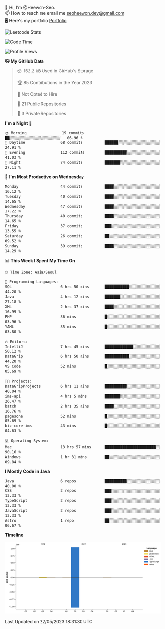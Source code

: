👋 Hi, I’m @Heewon-Seo.  
📫 How to reach me email me seoheewon.dev@gmail.com   
🖥 Here's my portfolio [Portfolio](https://haileynotes.notion.site/HEEWON-SEO-f98fe97412ee4a6a94fd24fe6832f84c)

![Leetcode Stats](https://leetcode.card.workers.dev/?username=Heewon-Seo)

 <!--START_SECTION:waka-->
![Code Time](http://img.shields.io/badge/Code%20Time-473%20hrs%2012%20mins-blue)

![Profile Views](http://img.shields.io/badge/Profile%20Views-0-blue)

**🐱 My GitHub Data** 

> 📦 152.2 kB Used in GitHub's Storage 
 > 
> 🏆 85 Contributions in the Year 2023
 > 
> 🚫 Not Opted to Hire
 > 
> 📜 21 Public Repositories 
 > 
> 🔑 3 Private Repositories 
 > 
**I'm a Night 🦉** 

```text
🌞 Morning                19 commits          ██░░░░░░░░░░░░░░░░░░░░░░░   06.96 % 
🌆 Daytime                68 commits          ██████░░░░░░░░░░░░░░░░░░░   24.91 % 
🌃 Evening                112 commits         ██████████░░░░░░░░░░░░░░░   41.03 % 
🌙 Night                  74 commits          ███████░░░░░░░░░░░░░░░░░░   27.11 % 
```
📅 **I'm Most Productive on Wednesday** 

```text
Monday                   44 commits          ████░░░░░░░░░░░░░░░░░░░░░   16.12 % 
Tuesday                  40 commits          ████░░░░░░░░░░░░░░░░░░░░░   14.65 % 
Wednesday                47 commits          ████░░░░░░░░░░░░░░░░░░░░░   17.22 % 
Thursday                 40 commits          ████░░░░░░░░░░░░░░░░░░░░░   14.65 % 
Friday                   37 commits          ███░░░░░░░░░░░░░░░░░░░░░░   13.55 % 
Saturday                 26 commits          ██░░░░░░░░░░░░░░░░░░░░░░░   09.52 % 
Sunday                   39 commits          ████░░░░░░░░░░░░░░░░░░░░░   14.29 % 
```


📊 **This Week I Spent My Time On** 

```text
🕑︎ Time Zone: Asia/Seoul

💬 Programming Languages: 
SQL                      6 hrs 50 mins       ███████████░░░░░░░░░░░░░░   44.20 % 
Java                     4 hrs 12 mins       ███████░░░░░░░░░░░░░░░░░░   27.18 % 
XML                      2 hrs 37 mins       ████░░░░░░░░░░░░░░░░░░░░░   16.99 % 
PHP                      36 mins             █░░░░░░░░░░░░░░░░░░░░░░░░   03.96 % 
YAML                     35 mins             █░░░░░░░░░░░░░░░░░░░░░░░░   03.80 % 

🔥 Editors: 
IntelliJ                 7 hrs 45 mins       █████████████░░░░░░░░░░░░   50.12 % 
DataGrip                 6 hrs 50 mins       ███████████░░░░░░░░░░░░░░   44.20 % 
VS Code                  52 mins             █░░░░░░░░░░░░░░░░░░░░░░░░   05.69 % 

🐱‍💻 Projects: 
DataGripProjects         6 hrs 11 mins       ██████████░░░░░░░░░░░░░░░   40.04 % 
ims-api                  4 hrs 5 mins        ███████░░░░░░░░░░░░░░░░░░   26.47 % 
batch                    2 hrs 35 mins       ████░░░░░░░░░░░░░░░░░░░░░   16.76 % 
pagesone                 52 mins             █░░░░░░░░░░░░░░░░░░░░░░░░   05.69 % 
biz-core-ims             43 mins             █░░░░░░░░░░░░░░░░░░░░░░░░   04.63 % 

💻 Operating System: 
Mac                      13 hrs 57 mins      ███████████████████████░░   90.16 % 
Windows                  1 hr 31 mins        ██░░░░░░░░░░░░░░░░░░░░░░░   09.84 % 
```

**I Mostly Code in Java** 

```text
Java                     6 repos             ██████████░░░░░░░░░░░░░░░   40.00 % 
CSS                      2 repos             ███░░░░░░░░░░░░░░░░░░░░░░   13.33 % 
TypeScript               2 repos             ███░░░░░░░░░░░░░░░░░░░░░░   13.33 % 
JavaScript               2 repos             ███░░░░░░░░░░░░░░░░░░░░░░   13.33 % 
Astro                    1 repo              ██░░░░░░░░░░░░░░░░░░░░░░░   06.67 % 
```



**Timeline**

![Lines of Code chart](https://raw.githubusercontent.com/Heewon-Seo/Heewon-Seo/main/assets/bar_graph.png)


 Last Updated on 22/05/2023 18:31:30 UTC
<!--END_SECTION:waka-->

